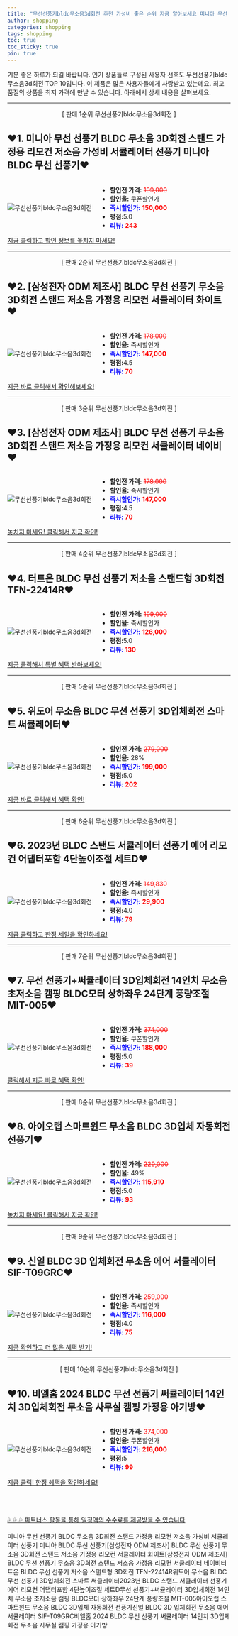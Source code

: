```yaml
---
title: "무선선풍기bldc무소음3d회전 추천 가성비 좋은 순위 지금 알아보세요 미니아 무선 선풍기 BLDC 무소음"
author: shopping
categories: shopping
tags: shopping
toc: true
toc_sticky: true
pin: true
---
```

기분 좋은 하루가 되길 바랍니다. 인기 상품들로 구성된 사용자 선호도 무선선풍기bldc무소음3d회전 TOP 10입니다. 이 제품은 많은 사용자들에게 사랑받고 있는데요. 최고 품질의 상품을 최저 가격에 만날 수 있습니다. 아래에서 상세 내용을 살펴보세요.

---
<p class="toplist" style="margin: 0 auto; display: block; width: fit-content;">[ 판매 1순위 무선선풍기bldc무소음3d회전 ]</p>

<h2><strong>❤️1. 미니아 무선 선풍기 BLDC 무소음 3D회전 스탠드 가정용 리모컨 저소음 가성비 서큘레이터 선풍기 미니아 BLDC 무선 선풍기❤️</strong></h2>

<div style="display: flex; align-items: center;">
    <div style="flex: 0.4;">
        <img src="https://thumbnail8.coupangcdn.com/thumbnails/remote/230x230ex/image/vendor_inventory/1ac6/2ae4d9cca3290c2498ca4f4b50820dff8380bf2df1af1dcd8b0f50e64ea3.jpg" alt="무선선풍기bldc무소음3d회전" style="max-width: 100%;">
    </div>
    <div style="flex: 0.6; margin-left: 10px;">
        <ul>
            <li><strong>할인전 가격:</strong> <del style="color: red;">199,000</del></li>
            <li><strong>할인율:</strong> 쿠폰할인가</li>
            <li><span style='color:blue'><strong>즉시할인가:</strong></span> <span style='color:red'><strong>150,000</strong></span></li>
            <li><strong>평점:</strong>5.0</li>
            <li><span style='color:blue'><strong>리뷰:</strong></span> <span style='color:red'><strong>243</strong></span></li>
        </ul>
    </div>
</div>
<div class="center">
    <a href="https://William4Davisa.github.io?lptag=AF9450613&subid=githubio&pageKey=7294492668&traceid=V0-153&itemId=18651493567&vendorItemId=88845123674" class="myButton">
        지금 클릭하고 할인 정보를 놓치지 마세요!
    </a>
</div>


---
<p class="toplist" style="margin: 0 auto; display: block; width: fit-content;">[ 판매 2순위 무선선풍기bldc무소음3d회전 ]</p>

<h2><strong>❤️2. [삼성전자 ODM 제조사] BLDC 무선 선풍기 무소음 3D회전 스탠드 저소음 가정용 리모컨 서큘레이터 화이트❤️</strong></h2>

<div style="display: flex; align-items: center;">
    <div style="flex: 0.4;">
        <img src="https://thumbnail6.coupangcdn.com/thumbnails/remote/230x230ex/image/vendor_inventory/1d59/e836fe1ebab418e68467e8f9b43d366f7591a055c6cf751dbfe8351025b7.jpg" alt="무선선풍기bldc무소음3d회전" style="max-width: 100%;">
    </div>
    <div style="flex: 0.6; margin-left: 10px;">
        <ul>
            <li><strong>할인전 가격:</strong> <del style="color: red;">178,000</del></li>
            <li><strong>할인율:</strong> 즉시할인가</li>
            <li><span style='color:blue'><strong>즉시할인가:</strong></span> <span style='color:red'><strong>147,000</strong></span></li>
            <li><strong>평점:</strong>4.5</li>
            <li><span style='color:blue'><strong>리뷰:</strong></span> <span style='color:red'><strong>70</strong></span></li>
        </ul>
    </div>
</div>
<div class="center">
    <a href="https://William4Davisa.github.io?lptag=AF9450613&subid=githubio&pageKey=8000490419&traceid=V0-153&itemId=22277488056&vendorItemId=90144112532" class="myButton">
        지금 바로 클릭해서 확인해보세요!
    </a>
</div>


---
<p class="toplist" style="margin: 0 auto; display: block; width: fit-content;">[ 판매 3순위 무선선풍기bldc무소음3d회전 ]</p>

<h2><strong>❤️3. [삼성전자 ODM 제조사] BLDC 무선 선풍기 무소음 3D회전 스탠드 저소음 가정용 리모컨 서큘레이터 네이비❤️</strong></h2>

<div style="display: flex; align-items: center;">
    <div style="flex: 0.4;">
        <img src="https://thumbnail10.coupangcdn.com/thumbnails/remote/230x230ex/image/vendor_inventory/d934/672c8ab0676d880aff30b90c42a5c840cde3efbd2eb14f74a6ca351596fb.jpg" alt="무선선풍기bldc무소음3d회전" style="max-width: 100%;">
    </div>
    <div style="flex: 0.6; margin-left: 10px;">
        <ul>
            <li><strong>할인전 가격:</strong> <del style="color: red;">178,000</del></li>
            <li><strong>할인율:</strong> 즉시할인가</li>
            <li><span style='color:blue'><strong>즉시할인가:</strong></span> <span style='color:red'><strong>147,000</strong></span></li>
            <li><strong>평점:</strong>4.5</li>
            <li><span style='color:blue'><strong>리뷰:</strong></span> <span style='color:red'><strong>70</strong></span></li>
        </ul>
    </div>
</div>
<div class="center">
    <a href="https://William4Davisa.github.io?lptag=AF9450613&subid=githubio&pageKey=8000490419&traceid=V0-153&itemId=22277488058&vendorItemId=90144112539" class="myButton">
        놓치지 마세요! 클릭해서 지금 확인!
    </a>
</div>


---
<p class="toplist" style="margin: 0 auto; display: block; width: fit-content;">[ 판매 4순위 무선선풍기bldc무소음3d회전 ]</p>

<h2><strong>❤️4. 터트온 BLDC 무선 선풍기 저소음 스탠드형 3D회전 TFN-22414R❤️</strong></h2>

<div style="display: flex; align-items: center;">
    <div style="flex: 0.4;">
        <img src="https://thumbnail9.coupangcdn.com/thumbnails/remote/230x230ex/image/vendor_inventory/d56c/ebcf5457379756219d6c73d50f1d452dd51288a8b92a65e423ffcfbaf9a4.png" alt="무선선풍기bldc무소음3d회전" style="max-width: 100%;">
    </div>
    <div style="flex: 0.6; margin-left: 10px;">
        <ul>
            <li><strong>할인전 가격:</strong> <del style="color: red;">199,000</del></li>
            <li><strong>할인율:</strong> 즉시할인가</li>
            <li><span style='color:blue'><strong>즉시할인가:</strong></span> <span style='color:red'><strong>126,000</strong></span></li>
            <li><strong>평점:</strong>5.0</li>
            <li><span style='color:blue'><strong>리뷰:</strong></span> <span style='color:red'><strong>130</strong></span></li>
        </ul>
    </div>
</div>
<div class="center">
    <a href="https://William4Davisa.github.io?lptag=AF9450613&subid=githubio&pageKey=8029384382&traceid=V0-153&itemId=22445440729&vendorItemId=90410134104" class="myButton">
        지금 클릭해서 특별 혜택 받아보세요!
    </a>
</div>


---
<p class="toplist" style="margin: 0 auto; display: block; width: fit-content;">[ 판매 5순위 무선선풍기bldc무소음3d회전 ]</p>

<h2><strong>❤️5. 위도어 무소음 BLDC 무선 선풍기 3D입체회전 스마트 써큘레이터❤️</strong></h2>

<div style="display: flex; align-items: center;">
    <div style="flex: 0.4;">
        <img src="https://thumbnail9.coupangcdn.com/thumbnails/remote/230x230ex/image/vendor_inventory/68fb/f785b58265a1f05685131325632c4f8be586c8713118980ab6f7896a703d.jpg" alt="무선선풍기bldc무소음3d회전" style="max-width: 100%;">
    </div>
    <div style="flex: 0.6; margin-left: 10px;">
        <ul>
            <li><strong>할인전 가격:</strong> <del style="color: red;">279,000</del></li>
            <li><strong>할인율:</strong> 28%</li>
            <li><span style='color:blue'><strong>즉시할인가:</strong></span> <span style='color:red'><strong>199,000</strong></span></li>
            <li><strong>평점:</strong>5.0</li>
            <li><span style='color:blue'><strong>리뷰:</strong></span> <span style='color:red'><strong>202</strong></span></li>
        </ul>
    </div>
</div>
<div class="center">
    <a href="https://William4Davisa.github.io?lptag=AF9450613&subid=githubio&pageKey=8088327098&traceid=V0-153&itemId=22833126559&vendorItemId=89867863363" class="myButton">
        지금 바로 클릭해서 혜택 확인!
    </a>
</div>


---
<p class="toplist" style="margin: 0 auto; display: block; width: fit-content;">[ 판매 6순위 무선선풍기bldc무소음3d회전 ]</p>

<h2><strong>❤️6. 2023년 BLDC 스탠드 서큘레이터 선풍기 에어 리모컨 어댑터포함 4단높이조절 세트D❤️</strong></h2>

<div style="display: flex; align-items: center;">
    <div style="flex: 0.4;">
        <img src="https://thumbnail7.coupangcdn.com/thumbnails/remote/230x230ex/image/vendor_inventory/4c4f/b0cb38ea61b10a3d1f77bad96eb3f8e0d3c91bb8a202b3a7fcb4139fafb4.jpg" alt="무선선풍기bldc무소음3d회전" style="max-width: 100%;">
    </div>
    <div style="flex: 0.6; margin-left: 10px;">
        <ul>
            <li><strong>할인전 가격:</strong> <del style="color: red;">149,830</del></li>
            <li><strong>할인율:</strong> 즉시할인가</li>
            <li><span style='color:blue'><strong>즉시할인가:</strong></span> <span style='color:red'><strong>29,900</strong></span></li>
            <li><strong>평점:</strong>4.0</li>
            <li><span style='color:blue'><strong>리뷰:</strong></span> <span style='color:red'><strong>79</strong></span></li>
        </ul>
    </div>
</div>
<div class="center">
    <a href="https://William4Davisa.github.io?lptag=AF9450613&subid=githubio&pageKey=7371465260&traceid=V0-153&itemId=19016288566&vendorItemId=86292526608" class="myButton">
        지금 클릭하고 한정 세일을 확인하세요!
    </a>
</div>


---
<p class="toplist" style="margin: 0 auto; display: block; width: fit-content;">[ 판매 7순위 무선선풍기bldc무소음3d회전 ]</p>

<h2><strong>❤️7. 무선 선풍기+써큘레이터 3D입체회전 14인치 무소음 초저소음 캠핑 BLDC모터 상하좌우 24단계 풍량조절 MIT-005❤️</strong></h2>

<div style="display: flex; align-items: center;">
    <div style="flex: 0.4;">
        <img src="https://thumbnail7.coupangcdn.com/thumbnails/remote/230x230ex/image/vendor_inventory/4f05/033ffa81d4f16f06e86f357a92602a4acf15a864a06e634606a8125e1a46.jpg" alt="무선선풍기bldc무소음3d회전" style="max-width: 100%;">
    </div>
    <div style="flex: 0.6; margin-left: 10px;">
        <ul>
            <li><strong>할인전 가격:</strong> <del style="color: red;">374,000</del></li>
            <li><strong>할인율:</strong> 쿠폰할인가</li>
            <li><span style='color:blue'><strong>즉시할인가:</strong></span> <span style='color:red'><strong>188,000</strong></span></li>
            <li><strong>평점:</strong>5.0</li>
            <li><span style='color:blue'><strong>리뷰:</strong></span> <span style='color:red'><strong>39</strong></span></li>
        </ul>
    </div>
</div>
<div class="center">
    <a href="https://William4Davisa.github.io?lptag=AF9450613&subid=githubio&pageKey=7372688374&traceid=V0-153&itemId=19022273185&vendorItemId=86764180402" class="myButton">
        클릭해서 지금 바로 혜택 확인!
    </a>
</div>


---
<p class="toplist" style="margin: 0 auto; display: block; width: fit-content;">[ 판매 8순위 무선선풍기bldc무소음3d회전 ]</p>

<h2><strong>❤️8. 아이오랩 스마트윈드 무소음 BLDC 3D입체 자동회전 선풍기❤️</strong></h2>

<div style="display: flex; align-items: center;">
    <div style="flex: 0.4;">
        <img src="https://thumbnail9.coupangcdn.com/thumbnails/remote/230x230ex/image/retail/images/2023/05/17/11/2/315899dc-61f9-407d-83c1-e425c7982d04.jpg" alt="무선선풍기bldc무소음3d회전" style="max-width: 100%;">
    </div>
    <div style="flex: 0.6; margin-left: 10px;">
        <ul>
            <li><strong>할인전 가격:</strong> <del style="color: red;">229,000</del></li>
            <li><strong>할인율:</strong> 49%</li>
            <li><span style='color:blue'><strong>즉시할인가:</strong></span> <span style='color:red'><strong>115,910</strong></span></li>
            <li><strong>평점:</strong>5.0</li>
            <li><span style='color:blue'><strong>리뷰:</strong></span> <span style='color:red'><strong>93</strong></span></li>
        </ul>
    </div>
</div>
<div class="center">
    <a href="https://William4Davisa.github.io?lptag=AF9450613&subid=githubio&pageKey=7339750454&traceid=V0-153&itemId=18862125098&vendorItemId=85991101690" class="myButton">
        놓치지 마세요! 클릭해서 지금 확인!
    </a>
</div>


---
<p class="toplist" style="margin: 0 auto; display: block; width: fit-content;">[ 판매 9순위 무선선풍기bldc무소음3d회전 ]</p>

<h2><strong>❤️9. 신일 BLDC 3D 입체회전 무소음 에어 서큘레이터 SIF-T09GRC❤️</strong></h2>

<div style="display: flex; align-items: center;">
    <div style="flex: 0.4;">
        <img src="https://thumbnail8.coupangcdn.com/thumbnails/remote/230x230ex/image/vendor_inventory/5c33/6c1bdf00582111e10e8ff6b6886cf2c94218c5b5c93e14f2c21b9ffd9eaf.jpg" alt="무선선풍기bldc무소음3d회전" style="max-width: 100%;">
    </div>
    <div style="flex: 0.6; margin-left: 10px;">
        <ul>
            <li><strong>할인전 가격:</strong> <del style="color: red;">259,000</del></li>
            <li><strong>할인율:</strong> 즉시할인가</li>
            <li><span style='color:blue'><strong>즉시할인가:</strong></span> <span style='color:red'><strong>116,000</strong></span></li>
            <li><strong>평점:</strong>4.0</li>
            <li><span style='color:blue'><strong>리뷰:</strong></span> <span style='color:red'><strong>75</strong></span></li>
        </ul>
    </div>
</div>
<div class="center">
    <a href="https://William4Davisa.github.io?lptag=AF9450613&subid=githubio&pageKey=7290462225&traceid=V0-153&itemId=18632236666&vendorItemId=89013528031" class="myButton">
        지금 확인하고 더 많은 혜택 받기!
    </a>
</div>


---
<p class="toplist" style="margin: 0 auto; display: block; width: fit-content;">[ 판매 10순위 무선선풍기bldc무소음3d회전 ]</p>

<h2><strong>❤️10. 비엘홈 2024 BLDC 무선 선풍기 써큘레이터 14인치 3D입체회전 무소음 사무실 캠핑 가정용 아기방❤️</strong></h2>

<div style="display: flex; align-items: center;">
    <div style="flex: 0.4;">
        <img src="https://thumbnail6.coupangcdn.com/thumbnails/remote/230x230ex/image/vendor_inventory/ce55/38d267ae37f67c3591a096879b328837c786d6a73c17fae7e807ed3922ed.jpg" alt="무선선풍기bldc무소음3d회전" style="max-width: 100%;">
    </div>
    <div style="flex: 0.6; margin-left: 10px;">
        <ul>
            <li><strong>할인전 가격:</strong> <del style="color: red;">374,000</del></li>
            <li><strong>할인율:</strong> 쿠폰할인가</li>
            <li><span style='color:blue'><strong>즉시할인가:</strong></span> <span style='color:red'><strong>216,000</strong></span></li>
            <li><strong>평점:</strong>5</li>
            <li><span style='color:blue'><strong>리뷰:</strong></span> <span style='color:red'><strong>99</strong></span></li>
        </ul>
    </div>
</div>
<div class="center">
    <a href="https://William4Davisa.github.io?lptag=AF9450613&subid=githubio&pageKey=8131378621&traceid=V0-153&itemId=23092410337&vendorItemId=90125826219" class="myButton">
        지금 클릭! 한정 혜택을 확인하세요!
    </a>
</div>

<br><br><br>[💦 💦 💦 파트너스 활동을 통해 일정액의 수수료를 제공받을 수 있습니다](https://link.coupang.com/a/bcpT2c)<br><br>미니아 무선 선풍기 BLDC 무소음 3D회전 스탠드 가정용 리모컨 저소음 가성비 서큘레이터 선풍기 미니아 BLDC 무선 선풍기[삼성전자 ODM 제조사] BLDC 무선 선풍기 무소음 3D회전 스탠드 저소음 가정용 리모컨 서큘레이터 화이트[삼성전자 ODM 제조사] BLDC 무선 선풍기 무소음 3D회전 스탠드 저소음 가정용 리모컨 서큘레이터 네이비터트온 BLDC 무선 선풍기 저소음 스탠드형 3D회전 TFN-22414R위도어 무소음 BLDC 무선 선풍기 3D입체회전 스마트 써큘레이터2023년 BLDC 스탠드 서큘레이터 선풍기 에어 리모컨 어댑터포함 4단높이조절 세트D무선 선풍기+써큘레이터 3D입체회전 14인치 무소음 초저소음 캠핑 BLDC모터 상하좌우 24단계 풍량조절 MIT-005아이오랩 스마트윈드 무소음 BLDC 3D입체 자동회전 선풍기신일 BLDC 3D 입체회전 무소음 에어 서큘레이터 SIF-T09GRC비엘홈 2024 BLDC 무선 선풍기 써큘레이터 14인치 3D입체회전 무소음 사무실 캠핑 가정용 아기방